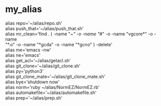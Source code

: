 # my_alias
alias repo='~/alias/repo.sh'                                                    
alias push_that='~/alias/push_that.sh'                                          
alias mr_clean='find . \( -name "*~" -o -name "*#" -o -name "vgcore*" -o -name \
"*.o" -o -name "*gcda" -o -name "*gcno" \) -delete'                             
alias me='emacs -nw'                                                            
alias ne='emacs'                                                                
alias get_acl='~/alias/getacl.sh'                                               
alias git_clone='~/alias/git_clone.sh'                                          
alias py='python3'                                                              
alias git_clone_mate='~/alias/git_clone_mate.sh'                                
alias bye='shutdown now'                                                        
alias norm='ruby ~/alias/NormEZ/NormEZ.rb'                                      
alias automakefile='~/alias/automakefile.sh'                                    
alias prep='~/alias/prep.sh'
